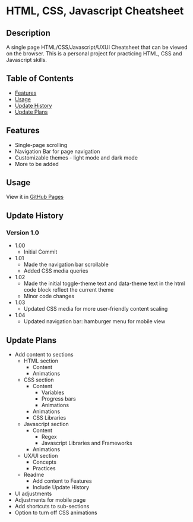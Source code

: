 # HTML, CSS, Javascript Cheatsheet

## Description
A single page HTML/CSS/Javascript/UXUI Cheatsheet that can be viewed on the browser. This is a personal project for practicing HTML, CSS and Javascript skills.

## Table of Contents
- [Features](#features)
- [Usage](#usage)
- [Update History](#update-history)
- [Update Plans](#update-plans)

## Features 
* Single-page scrolling
* Navigation Bar for page navigation
* Customizable themes - light mode and dark mode
* More to be added

## Usage
View it in [GitHub Pages](https://tlam-dev.github.io/frontend-cheatsheet/)

## Update History <a name="update-history"></a>
### Version 1.0
* 1.00
    * Initial Commit
* 1.01
    * Made the navigation bar scrollable
    * Added CSS media queries
* 1.02
    * Made the initial toggle-theme text and data-theme text in the html code block reflect the current theme
    * Minor code changes
* 1.03
    * Updated CSS media for more user-friendly content scaling
* 1.04
    * Updated navigation bar: hamburger menu for mobile view

## Update Plans <a name="update-plans"></a>
* Add content to sections
    * HTML section
        * Content
        * Animations
    * CSS section
        * Content
            * Variables
            * Progress bars
            * Animations
        * Animations
        * CSS Libraries
    * Javascript section
        * Content
            * Regex
            * Javascript Libraries and Frameworks
        * Animations
    * UX/UI section
        * Concepts
        * Practices
    * Readme
        * Add content to Features
        * Include Update History
* UI adjustments
* Adjustments for mobile page
* Add shortcuts to sub-sections
* Option to turn off CSS animations